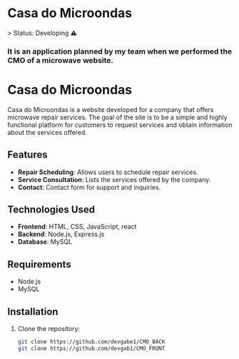 <h1>Casa do Microondas</h1>
> Status: Developing ⚠️

### It is an application planned by my team when we performed the CMO of a microwave website.

# Casa do Microondas

Casa do Microondas is a website developed for a company that offers microwave repair services. The goal of the site is to be a simple and highly functional platform for customers to request services and obtain information about the services offered.

## Features

- **Repair Scheduling**: Allows users to schedule repair services.
- **Service Consultation**: Lists the services offered by the company.
- **Contact**: Contact form for support and inquiries.

## Technologies Used

- **Frontend**: HTML, CSS, JavaScript, react
- **Backend**: Node.js, Express.js
- **Database**: MySQL

## Requirements

- Node.js
- MySQL

## Installation

1. Clone the repository:
   ```bash
   git clone https://github.com/devgabe1/CMO_BACK
   git clone https://github.com/devgab1/CMO_FRONT

